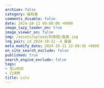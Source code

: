 ```yaml
---
archive: false
category: 猫档案
comments_disable: false
date: 2024-10-11 00:00:00 +0000
image_lazy_loader_on: true
image_viewer_on: false
img: /assets/upload/封面图/露露.jpg
lng_pair: id_2024-10-11--4_露露
meta_modify_date: 2024-10-11 22:08:36 +0800
on_site_search_exclude: false
published: true
search_engine_exclude: false
tags:
- 宝山校区
- 已领养
title: Lulu
---
```

